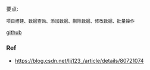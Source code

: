 
要点:
```
项目搭建、数据查询、添加数据、删除数据、修改数据、批量操作
```

[github](https://github.com/blog-demos/simple-mybatis)

### Ref
- https://blog.csdn.net/ljj123_/article/details/80721074
